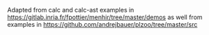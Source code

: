 Adapted from calc and calc-ast examples in https://gitlab.inria.fr/fpottier/menhir/tree/master/demos
as well from examples in 
https://github.com/andrejbauer/plzoo/tree/master/src